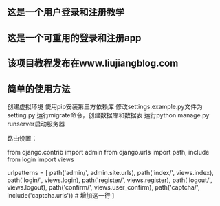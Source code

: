 ## 这是一个用户登录和注册教学
## 这是一个可重用的登录和注册app
## 该项目教程发布在www.liujiangblog.com


## 简单的使用方法

创建虚拟环境
使用pip安装第三方依赖库
修改settings.example.py文件为setting.py
运行migrate命令，创建数据库和数据表
运行python manage.py runserver启动服务器


路由设置：

from django.contrib import admin
from django.urls import path, include
from login import views

urlpatterns = [
    path('admin/', admin.site.urls),
    path('index/', views.index),
    path('login/', views.login),
    path('register/', views.register),
    path('logout/', views.logout),
    path('confirm/', views.user_confirm),
    path('captcha/', include('captcha.urls'))   # 增加这一行
]